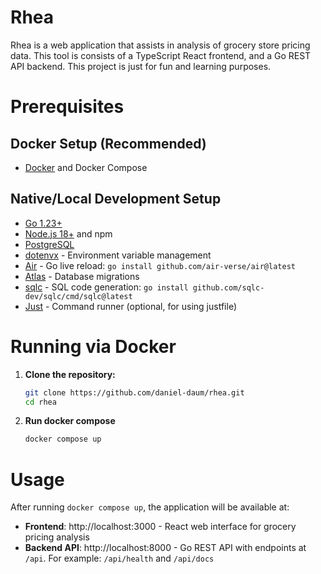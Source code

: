 # Rhea
Rhea is a web application that assists in analysis of grocery store pricing data. This tool is consists of a TypeScript React frontend, and a Go REST API backend. This project is just for fun and learning purposes.

# Prerequisites

## Docker Setup (Recommended)
- [Docker](https://www.docker.com/get-started) and Docker Compose

## Native/Local Development Setup
- [Go 1.23+](https://golang.org/dl/)
- [Node.js 18+](https://nodejs.org/) and npm
- [PostgreSQL](https://www.postgresql.org/download/)
- [dotenvx](https://dotenvx.com/docs/install) - Environment variable management
- [Air](https://github.com/air-verse/air) - Go live reload: `go install github.com/air-verse/air@latest`
- [Atlas](https://atlasgo.io/getting-started#installation) - Database migrations
- [sqlc](https://sqlc.dev/) - SQL code generation: `go install github.com/sqlc-dev/sqlc/cmd/sqlc@latest`
- [Just](https://github.com/casey/just) - Command runner (optional, for using justfile)

# Running via Docker

1. **Clone the repository:**
    ```sh
    git clone https://github.com/daniel-daum/rhea.git
    cd rhea
    ```

2. **Run docker compose**
    ```sh
    docker compose up
    ```

# Usage

After running `docker compose up`, the application will be available at:
- **Frontend**: http://localhost:3000 - React web interface for grocery pricing analysis
- **Backend API**: http://localhost:8000 - Go REST API with endpoints at `/api`. For example: `/api/health` and `/api/docs`
    